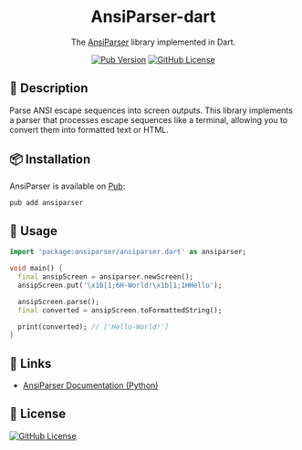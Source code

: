 <h1 align="center">AnsiParser-dart</h1>

<div align="center">

The [AnsiParser](https://github.com/bubble-tea-project/ansiparser) library implemented in Dart.


[![Pub Version](https://img.shields.io/pub/v/ansiparser)](https://pub.dev/packages/ansiparser)
[![GitHub License](https://img.shields.io/github/license/bubble-tea-project/ansiparser-dart)](https://github.com/bubble-tea-project/ansiparser-dart/blob/main/LICENSE)

</div>

## 📖 Description
Parse ANSI escape sequences into screen outputs. This library implements a parser that processes escape sequences like a terminal, allowing you to convert them into formatted text or HTML.


## 📦 Installation
AnsiParser is available on [Pub](https://pub.dev/packages/ansiparser):
```bash
pub add ansiparser
```


## 🎨 Usage
```dart
import 'package:ansiparser/ansiparser.dart' as ansiparser;

void main() {
  final ansipScreen = ansiparser.newScreen();
  ansipScreen.put('\x1b[1;6H-World!\x1b[1;1HHello');

  ansipScreen.parse();
  final converted = ansipScreen.toFormattedString();

  print(converted); // ['Hello-World!']
}

```


## 🔗 Links
- [AnsiParser Documentation (Python)](https://bubble-tea-project.github.io/ansiparser/)


## 📜 License
[![GitHub License](https://img.shields.io/github/license/bubble-tea-project/ansiparser-dart)](https://github.com/bubble-tea-project/ansiparser-dart/blob/main/LICENSE)



